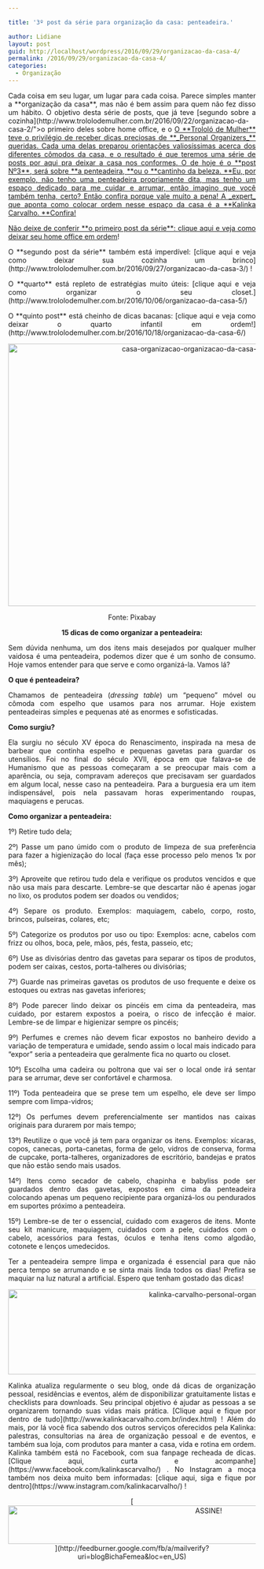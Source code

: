 ```yaml
---

title: '3º post da série para organização da casa: penteadeira.'

author: Lidiane
layout: post
guid: http://localhost/wordpress/2016/09/29/organizacao-da-casa-4/
permalink: /2016/09/29/organizacao-da-casa-4/
categories:
  - Organização
---
```

<p align="justify">
  Cada coisa em seu lugar, um lugar para cada coisa. Parece simples manter a **organização da casa**, mas não é bem assim para quem não fez disso um hábito. O objetivo desta série de posts, que já teve [segundo sobre a cozinha](http://www.trololodemulher.com.br/2016/09/22/organizacao-da-casa-2/">o primeiro deles sobre home office</a>, e o <a href="http://www.trololodemulher.com.br/2016/09/27/organizacao-da-casa-3/) , é te ajudar a manter a casa em ordem, porque isso vai fazer você economizar tempo e energia no dia a dia, que você pode transferir e empregar em outras atividades. Isso, bonita, se traduz em qualidade de vida também!
</p>

<p align="justify">
  O **Trololó de Mulher** teve o privilégio de receber dicas preciosas de **_Personal Organizers_** queridas. Cada uma delas preparou orientações valiosíssimas acerca dos diferentes cômodos da casa, e o resultado é que teremos uma série de posts por aqui pra deixar a casa nos conformes. O de hoje é o **post Nº3**, será sobre **a penteadeira, **ou o **cantinho da beleza. **Eu, por exemplo, não tenho uma penteadeira propriamente dita, mas tenho um espaço dedicado para me cuidar e arrumar, então imagino que você também tenha, certo? Então confira porque vale muito a pena! A _expert_ que aponta como colocar ordem nesse espaço da casa é a **Kalinka Carvalho. **Confira!
</p>

<p align="justify">
  Não deixe de conferir **o primeiro post da série**: <a href="http://www.trololodemulher.com.br/2016/09/22/organizacao-da-casa-2/">clique aqui e veja como deixar seu home office em ordem</a>!
</p>

<p align="justify">
  O **segundo post da série** também está imperdível: [clique aqui e veja como deixar sua cozinha um brinco](http://www.trololodemulher.com.br/2016/09/27/organizacao-da-casa-3/) !
</p>

<p align="justify">
  O **quarto** está repleto de estratégias muito úteis: [clique aqui e veja como organizar o seu closet.](http://www.trololodemulher.com.br/2016/10/06/organizacao-da-casa-5/) 
</p>

<p align="justify">
  O **quinto post** está cheinho de dicas bacanas: [clique aqui e veja como deixar o quarto infantil em ordem!](http://www.trololodemulher.com.br/2016/10/18/organizacao-da-casa-6/) 
</p>

<p align="center">
  <img class="alignnone size-full wp-image-13022" src="http://www.trololodemulher.com.br/blog/wp-content/uploads/2016/09/CASA-ORGANIZACAO-ORGANIZACAO-DA-CASA-PENTEADEIRA.jpg" alt="casa-organizacao-organizacao-da-casa-penteadeira" width="800" height="533" />
</p>

<p align="center">
  Fonte: Pixabay
</p>

<p align="center">
  <b>15 dicas de como organizar a penteadeira:</b>
</p>

<p align="justify">
  Sem dúvida nenhuma, um dos itens mais desejados por qualquer mulher vaidosa é uma penteadeira, podemos dizer que é um sonho de consumo. Hoje vamos entender para que serve e como organizá-la. Vamos lá?
</p>

<p align="justify">
  <b>O que é penteadeira?</b>
</p>

<p align="justify">
  Chamamos de penteadeira (<i>dressing table</i>) um “pequeno” móvel ou cômoda com espelho que usamos para nos arrumar. Hoje existem penteadeiras simples e pequenas até as enormes e sofisticadas.
</p>

<p align="justify">
  <b>Como surgiu?</b>
</p>

<p align="justify">
  Ela surgiu no século XV época do Renascimento, inspirada na mesa de barbear que continha espelho e pequenas gavetas para guardar os utensílios. Foi no final do século XVII, época em que falava-se de Humanismo que as pessoas começaram a se preocupar mais com a aparência, ou seja, compravam adereços que precisavam ser guardados em algum local, nesse caso na penteadeira. Para a burguesia era um item indispensável, pois nela passavam horas experimentando roupas, maquiagens e perucas.
</p>

<p align="justify">
  <b>Como organizar a penteadeira: </b>
</p>

<p align="justify">
  1º) Retire tudo dela;
</p>

<p align="justify">
  2º) Passe um pano úmido com o produto de limpeza de sua preferência para fazer a higienização do local (faça esse processo pelo menos 1x por mês);
</p>

<p align="justify">
  3º) Aproveite que retirou tudo dela e verifique os produtos vencidos e que não usa mais para descarte. Lembre-se que descartar não é apenas jogar no lixo, os produtos podem ser doados ou vendidos;
</p>

<p align="justify">
  4º) Separe os produto. Exemplos: maquiagem, cabelo, corpo, rosto, brincos, pulseiras, colares, etc;
</p>

<p align="justify">
  5º) Categorize os produtos por uso ou tipo: Exemplos: acne, cabelos com frizz ou olhos, boca, pele, mãos, pés, festa, passeio, etc;
</p>

<p align="justify">
  6º) Use as divisórias dentro das gavetas para separar os tipos de produtos, podem ser caixas, cestos, porta-talheres ou divisórias;
</p>

<p align="justify">
  7º) Guarde nas primeiras gavetas os produtos de uso frequente e deixe os estoques ou extras nas gavetas inferiores;
</p>

<p align="justify">
  8º) Pode parecer lindo deixar os pincéis em cima da penteadeira, mas cuidado, por estarem expostos a poeira, o risco de infecção é maior. Lembre-se de limpar e higienizar sempre os pincéis;
</p>

<p align="justify">
  9º) Perfumes e cremes nāo devem ficar expostos no banheiro devido a variação de temperatura e umidade, sendo assim o local mais indicado para “expor” seria a penteadeira que geralmente fica no quarto ou closet.
</p>

<p align="justify">
  10º) Escolha uma cadeira ou poltrona que vai ser o local onde irá sentar para se arrumar, deve ser confortável e charmosa.
</p>

<p align="justify">
  11º) Toda penteadeira que se prese tem um espelho, ele deve ser limpo sempre com limpa-vidros;
</p>

<p align="justify">
  12º) Os perfumes devem preferencialmente ser mantidos nas caixas originais para durarem por mais tempo;
</p>

<p align="justify">
  13º) Reutilize o que você já tem para organizar os itens. Exemplos: xícaras, copos, canecas, porta-canetas, forma de gelo, vidros de conserva, forma de cupcake, porta-talheres, organizadores de escritório, bandejas e pratos que nāo estão sendo mais usados.
</p>

<p align="justify">
  14º) Itens como secador de cabelo, chapinha e babyliss pode ser guardados dentro das gavetas, expostos em cima da penteadeira colocando apenas um pequeno recipiente para organizá-los ou pendurados em suportes próximo a penteadeira.
</p>

<p align="justify">
  15º) Lembre-se de ter o essencial, cuidado com exageros de itens. Monte seu kit manicure, maquiagem, cuidados com a pele, cuidados com o cabelo, acessórios para festas, óculos e tenha itens como algodão, cotonete e lenços umedecidos.
</p>

<p align="justify">
  Ter a penteadeira sempre limpa e organizada é essencial para que nāo perca tempo se arrumando e se sinta mais linda todos os dias! Prefira se maquiar na luz natural a artificial. Espero que tenham gostado das dicas!
</p>

<p align="center">
  <img class="alignnone size-full wp-image-13025" src="http://www.trololodemulher.com.br/blog/wp-content/uploads/2016/09/KALINKA-CARVALHO-PERSONAL-ORGANIZER.jpg" alt="kalinka-carvalho-personal-organizer" width="800" height="173" />
</p>

<p align="justify">
  Kalinka atualiza regularmente o seu blog, onde dá dicas de organização pessoal, residências e eventos, além de disponibilizar gratuitamente listas e checklists para downloads. Seu principal objetivo é ajudar as pessoas a se organizarem tornando suas vidas mais prática. [Clique aqui e fique por dentro de tudo](http://www.kalinkacarvalho.com.br/index.html) ! Além do mais, por lá você fica sabendo dos outros serviços oferecidos pela Kalinka: palestras, consultorias na área de organização pessoal e de eventos, e também sua loja, com produtos para manter a casa, vida e rotina em ordem. Kalinka também está no Facebook, com sua fanpage recheada de dicas. [Clique aqui, curta e acompanhe](https://www.facebook.com/kalinkascarvalho/) . No Instagram a moça também nos deixa muito bem informadas: [clique aqui, siga e fique por dentro](https://www.instagram.com/kalinkacarvalho/) !
</p>

<p align="center">
  [<img class="alignnone size-full wp-image-10439" src="http://www.trololodemulher.com.br/blog/wp-content/uploads/2014/09/ASSINE.png" alt="ASSINE!" width="800" height="78" />](http://feedburner.google.com/fb/a/mailverify?uri=blogBichaFemea&loc=en_US) 
</p>

<p align="justify">